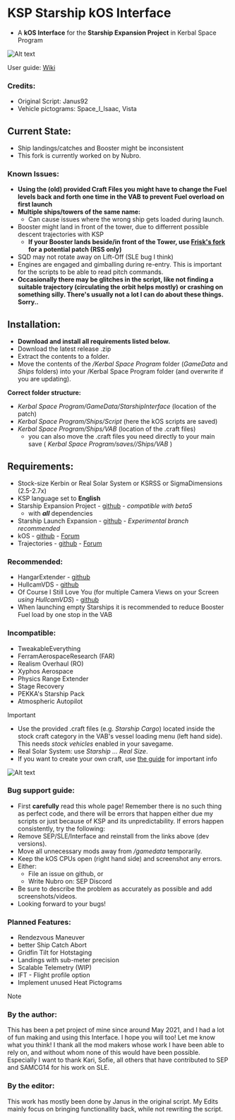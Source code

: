 # KSP Starship kOS Interface
- A **kOS Interface** for the **Starship Expansion Project** in Kerbal Space Program


![Alt text](/Infographic.png)

User guide: [Wiki](https://github.com/Janus1992/KSP_Starship-kOS-Interface/wiki)

### Credits:
- Original Script: Janus92
- Vehicle pictograms: Space_I_Isaac, Vista


## Current State:
- Ship landings/catches and Booster might be inconsistent
- This fork is currently worked on by Nubro.

### Known Issues:
- **Using the (old) provided Craft Files you might have to change the Fuel levels back and forth one time in the VAB to prevent Fuel overload on first launch**
- **Multiple ships/towers of the same name:**
    - Can cause issues where the wrong ship gets loaded during launch.
- Booster might land in front of the tower, due to differrent possible descent trajectories with KSP
    - **If your Booster lands beside/in front of the Tower, use [Frisk's fork](https://github.com/Frisk-33/KSP_Starship-kOS-Interface/tree/patch-1) for a potential patch (RSS only)**
- SQD may not rotate away on Lift-Off (SLE bug I think)
- Engines are engaged and gimballing during re-entry. This is important for the scripts to be able to read pitch commands.
- **Occasionally there may be glitches in the script, like not finding a suitable trajectory (circulating the orbit helps mostly) or crashing on something silly. There's usually not a lot I can do about these things. Sorry..**


## Installation:
- **Download and install all requirements listed below.**
- Download the latest release .zip
- Extract the contents to a folder.
- Move the contents of the _/Kerbal Space Program_ folder (_GameData_ and _Ships_ folders) into your /Kerbal Space Program folder (and overwrite if you are updating).

**Correct folder structure:**
  - _Kerbal Space Program/GameData/StarshipInterface_    (location of the patch)
  - _Kerbal Space Program/Ships/Script_                  (here the kOS scripts are saved)
  - _Kerbal Space Program/Ships/VAB_                     (location of the .craft files)
      - you can also move the .craft files you need directly to your main save
        ( *_Kerbal Space Program/saves/<saveTitle>/Ships/VAB_* )


## Requirements:
- Stock-size Kerbin or Real Solar System or KSRSS or SigmaDimensions (2.5-2.7x)
- KSP language set to **English**
- Starship Expansion Project - [github](https://github.com/Kari1407/Starship-Expansion-Project/releases) - *compatible with beta5*
    - with ***all*** dependencies
- Starship Launch Expansion - [github](https://github.com/SAMCG14/StarshipLaunchExpansion/tree/Experimental) - *Experimental branch recommended*
- kOS - [github](https://github.com/KSP-KOS/KOS/releases) - [Forum](https://forum.kerbalspaceprogram.com/index.php?/topic/165628-ksp-1101-and-111-kos-v1310-kos-scriptable-autopilot-system/)
- Trajectories - [github](https://github.com/neuoy/KSPTrajectories/releases) - [Forum](https://forum.kerbalspaceprogram.com/index.php?/topic/162324-18-112x-trajectories-v241-2021-06-27-atmospheric-predictions/)
### Recommended:
- HangarExtender - [github](https://github.com/linuxgurugamer/FShangarExtender/releases)
- HullcamVDS - [github](https://github.com/linuxgurugamer/HullcamVDSContinued/releases)
- Of Course I Still Love You (for multiple Camera Views on your Screen *using HullcamVDS*) - [github](https://github.com/jrodrigv/OfCourseIStillLoveYou/releases)
- When launching empty Starships it is recommended to reduce Booster Fuel load by one stop in the VAB

### Incompatible:
- TweakableEverything
- FerramAerospaceResearch (FAR)
- Realism Overhaul (RO)
- Xyphos Aerospace
- Physics Range Extender
- Stage Recovery
- PEKKA's Starship Pack
- Atmospheric Autopilot



> [!IMPORTANT]
> - Use the provided .craft files (e.g. _Starship Cargo_) located inside the stock craft category in the VAB's vessel loading menu (left hand side). This needs _stock vehicles_ enabled in your savegame.
> - Real Solar System: use _Starship ... Real Size_.
> - If you want to create your own craft, use [the guide](https://github.com/Nubro24/KSP_Starship-kOS-Interface/blob/main/HowToMakeACraftFile.md) for important info

![Alt text](/Howtoloadcrafts.png)




### Bug support guide:
- First **carefully** read this whole page! Remember there is no such thing as perfect code, and there will be errors that happen either due my scripts or just because of KSP and its unpredictability. If errors happen consistently, try the following:
- Remove SEP/SLE/Interface and reinstall from the links above (dev versions).
- Move all unnecessary mods away from _/gamedata_ temporarily.
- Keep the kOS CPUs open (right hand side) and screenshot any errors.
- Either:
    - File an issue on github, or
    - Write Nubro on: SEP Discord
- Be sure to describe the problem as accurately as possible and add screenshots/videos.
- Looking forward to your bugs!



### Planned Features:
- Rendezvous Maneuver
- better Ship Catch Abort
- Gridfin Tilt for Hotstaging
- Landings with sub-meter precision
- Scalable Telemetry (WIP)
- IFT - Flight profile option
- Implement unused Heat Pictograms



> [!NOTE]
> ### By the author:
> This has been a pet project of mine since around May 2021, and I had a lot of fun making and using this Interface. I hope you will too! Let me know what you think! I thank all the mod makers whose work I have been able to rely on, and without whom none of this would have been possible. Especially I want to thank Kari, Sofie, all others that have contributed to SEP and SAMCG14 for his work on SLE.
>
> ### By the editor:
> This work has mostly been done by Janus in the original script. My Edits mainly focus on bringing functionallity back, while not rewriting the script.
